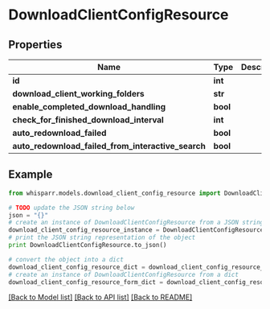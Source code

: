 # DownloadClientConfigResource


## Properties
Name | Type | Description | Notes
------------ | ------------- | ------------- | -------------
**id** | **int** |  | [optional] 
**download_client_working_folders** | **str** |  | [optional] 
**enable_completed_download_handling** | **bool** |  | [optional] 
**check_for_finished_download_interval** | **int** |  | [optional] 
**auto_redownload_failed** | **bool** |  | [optional] 
**auto_redownload_failed_from_interactive_search** | **bool** |  | [optional] 

## Example

```python
from whisparr.models.download_client_config_resource import DownloadClientConfigResource

# TODO update the JSON string below
json = "{}"
# create an instance of DownloadClientConfigResource from a JSON string
download_client_config_resource_instance = DownloadClientConfigResource.from_json(json)
# print the JSON string representation of the object
print DownloadClientConfigResource.to_json()

# convert the object into a dict
download_client_config_resource_dict = download_client_config_resource_instance.to_dict()
# create an instance of DownloadClientConfigResource from a dict
download_client_config_resource_form_dict = download_client_config_resource.from_dict(download_client_config_resource_dict)
```
[[Back to Model list]](../README.md#documentation-for-models) [[Back to API list]](../README.md#documentation-for-api-endpoints) [[Back to README]](../README.md)


